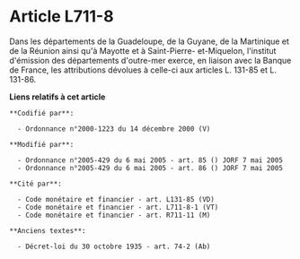 # Article L711-8

Dans les départements de la Guadeloupe, de la Guyane, de la Martinique et de la Réunion ainsi qu'à Mayotte et à Saint-Pierre-
et-Miquelon, l'institut d'émission des départements d'outre-mer exerce, en liaison avec la Banque de France, les attributions
dévolues à celle-ci aux articles L. 131-85 et L. 131-86.

**Liens relatifs à cet article**

	**Codifié par**:

	  - Ordonnance n°2000-1223 du 14 décembre 2000 (V)

	**Modifié par**:

	  - Ordonnance n°2005-429 du 6 mai 2005 - art. 85 () JORF 7 mai 2005
	  - Ordonnance n°2005-429 du 6 mai 2005 - art. 86 () JORF 7 mai 2005

	**Cité par**:

	  - Code monétaire et financier - art. L131-85 (VD)
	  - Code monétaire et financier - art. L711-8-1 (VT)
	  - Code monétaire et financier - art. R711-11 (M)

	**Anciens textes**:

	  - Décret-loi du 30 octobre 1935 - art. 74-2 (Ab)
